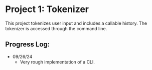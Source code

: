 Project 1: Tokenizer
====================
This project tokenizes user input and includes a callable history. The
tokenizer is accessed through the command line.

## Progress Log:

- 09/26/24
  - Very rough implementation of a CLI.
